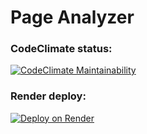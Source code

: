 # Page Analyzer

### CodeClimate status:
[![CodeClimate Maintainability](https://api.codeclimate.com/v1/badges/eeedb86b05bedbc2137f/maintainability)](https://codeclimate.com/github/evisorexx/python-project-83/maintainability)

### Render deploy:
[![Deploy on Render](https://render.com/images/deploy-to-render-button.svg)](https://page-analyzer-k6p6.onrender.com)

